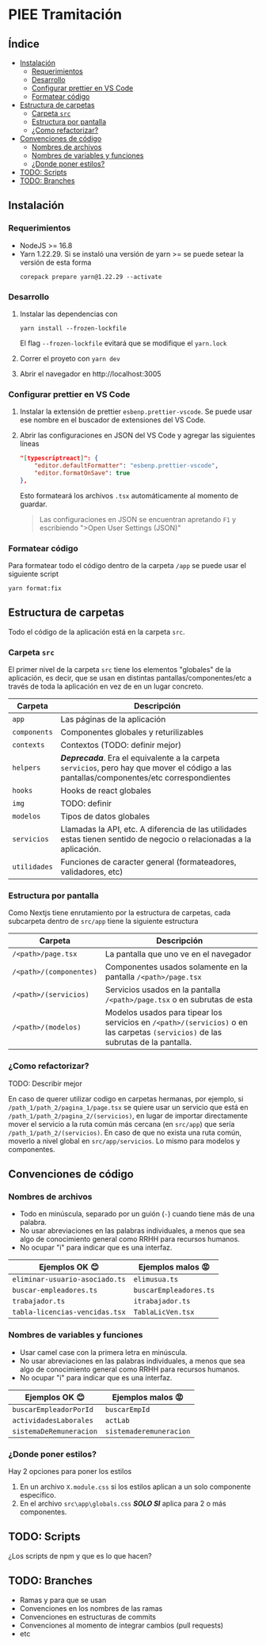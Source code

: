 # PIEE Tramitación <!-- omit in toc -->

## Índice <!-- omit in toc -->

- [Instalación](#instalación)
  - [Requerimientos](#requerimientos)
  - [Desarrollo](#desarrollo)
  - [Configurar prettier en VS Code](#configurar-prettier-en-vs-code)
  - [Formatear código](#formatear-código)
- [Estructura de carpetas](#estructura-de-carpetas)
  - [Carpeta `src`](#carpeta-src)
  - [Estructura por pantalla](#estructura-por-pantalla)
  - [¿Como refactorizar?](#como-refactorizar)
- [Convenciones de código](#convenciones-de-código)
  - [Nombres de archivos](#nombres-de-archivos)
  - [Nombres de variables y funciones](#nombres-de-variables-y-funciones)
  - [¿Donde poner estilos?](#donde-poner-estilos)
- [TODO: Scripts](#todo-scripts)
- [TODO: Branches](#todo-branches)

## Instalación

### Requerimientos

- NodeJS >= 16.8
- Yarn 1.22.29. Si se instaló una versión de yarn >= se puede setear la versión de esta forma
  ```
  corepack prepare yarn@1.22.29 --activate
  ```

### Desarrollo

1. Instalar las dependencias con

   ```
   yarn install --frozen-lockfile
   ```

   El flag `--frozen-lockfile` evitará que se modifique el `yarn.lock`

2. Correr el proyeto con `yarn dev`

3. Abrir el navegador en http://localhost:3005

### Configurar prettier en VS Code

1. Instalar la extensión de prettier `esbenp.prettier-vscode`. Se puede usar ese nombre en el buscador de extensiones del VS Code.

2. Abrir las configuraciones en JSON del VS Code y agregar las siguientes líneas

   ```json
   "[typescriptreact]": {
       "editor.defaultFormatter": "esbenp.prettier-vscode",
       "editor.formatOnSave": true
   },
   ```

   Esto formateará los archivos `.tsx` automáticamente al momento de guardar.

   > Las configuraciones en JSON se encuentran apretando `F1` y escribiendo ">Open User Settings (JSON)"

### Formatear código

Para formatear todo el código dentro de la carpeta `/app` se puede usar el siguiente script

```shell
yarn format:fix
```

## Estructura de carpetas

Todo el código de la aplicación está en la carpeta `src`.

### Carpeta `src`

El primer nivel de la carpeta `src` tiene los elementos "globales" de la aplicación, es decir, que se usan en distintas pantallas/componentes/etc a través de toda la aplicación en vez de en un lugar concreto.

| Carpeta      | Descripción                                                                                                                                 |
| ------------ | ------------------------------------------------------------------------------------------------------------------------------------------- |
| `app`        | Las páginas de la aplicación                                                                                                                |
| `components` | Componentes globales y returilizables                                                                                                       |
| `contexts`   | Contextos (TODO: definir mejor)                                                                                                             |
| `helpers`    | **_Deprecada_**. Era el equivalente a la carpeta `servicios`, pero hay que mover el código a las pantallas/componentes/etc correspondientes |
| `hooks`      | Hooks de react globales                                                                                                                     |
| `img`        | TODO: definir                                                                                                                               |
| `modelos`    | Tipos de datos globales                                                                                                                     |
| `servicios`  | Llamadas la API, etc. A diferencia de las utilidades estas tienen sentido de negocio o relacionadas a la aplicación.                        |
| `utilidades` | Funciones de caracter general (formateadores, validadores, etc)                                                                             |

### Estructura por pantalla

Como Nextjs tiene enrutamiento por la estructura de carpetas, cada subcarpeta dentro de `src/app` tiene la siguiente estructura

| Carpeta                 | Descripción                                                                                                                       |
| ----------------------- | --------------------------------------------------------------------------------------------------------------------------------- |
| `/<path>/page.tsx`      | La pantalla que uno ve en el navegador                                                                                            |
| `/<path>/(componentes)` | Componentes usados solamente en la pantalla `/<path>/page.tsx`                                                                    |
| `/<path>/(servicios)`   | Servicios usados en la pantalla `/<path>/page.tsx` o en subrutas de esta                                                          |
| `/<path>/(modelos)`     | Modelos usados para tipear los servicios en `/<path>/(servicios)` o en las carpetas `(servicios)` de las subrutas de la pantalla. |

### ¿Como refactorizar?

TODO: Describir mejor

En caso de querer utilizar codigo en carpetas hermanas, por ejemplo, si `/path_1/path_2/pagina_1/page.tsx` se quiere usar un servicio que está en `/path_1/path_2/pagina_2/(servicios)`, en lugar de importar directamente mover el servicio a la ruta común más cercana (en `src/app`) que sería `/path_1/path_2/(servicios)`. En caso de que no exista una ruta común, moverlo a nivel global en `src/app/servicios`. Lo mismo para modelos y componentes.

## Convenciones de código

### Nombres de archivos

- Todo en minúscula, separado por un guión (`-`) cuando tiene más de una palabra.
- No usar abreviaciones en las palabras individuales, a menos que sea algo de conocimiento general como RRHH para recursos humanos.
- No ocupar "i" para indicar que es una interfaz.

| Ejemplos OK :blush:            | Ejemplos malos :rage:  |
| ------------------------------ | ---------------------- |
| `eliminar-usuario-asociado.ts` | `elimusua.ts`          |
| `buscar-empleadores.ts`        | `buscarEmpleadores.ts` |
| `trabajador.ts`                | `itrabajador.ts`       |
| `tabla-licencias-vencidas.tsx` | `TablaLicVen.tsx`      |

### Nombres de variables y funciones

- Usar camel case con la primera letra en minúscula.
- No usar abreviaciones en las palabras individuales, a menos que sea algo de conocimiento general como RRHH para recursos humanos.
- No ocupar "i" para indicar que es una interfaz.

| Ejemplos OK :blush:     | Ejemplos malos :rage:   |
| ----------------------- | ----------------------- |
| `buscarEmpleadorPorId`  | `buscarEmpId`           |
| `actividadesLaborales`  | `actLab`                |
| `sistemaDeRemuneracion` | `sistemaderemuneracion` |

### ¿Donde poner estilos?

Hay 2 opciones para poner los estilos

1. En un archivo `X.module.css` si los estilos aplican a un solo componente especifico.
2. En el archivo `src\app\globals.css` **_SOLO SI_** aplica para 2 o más componentes.

## TODO: Scripts

¿Los scripts de npm y que es lo que hacen?

## TODO: Branches

- Ramas y para que se usan
- Convenciones en los nombres de las ramas
- Convenciones en estructuras de commits
- Convenciones al momento de integrar cambios (pull requests)
- etc
